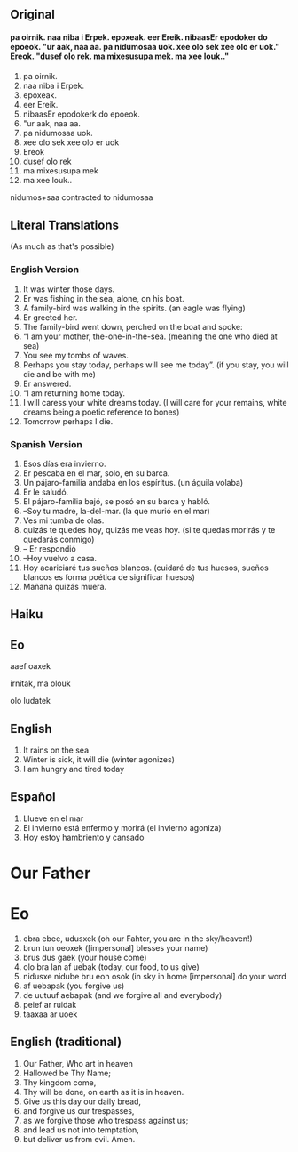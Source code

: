 ## Original

#### pa oirnik.  naa niba i Erpek.  epoxeak.  eer Ereik.  nibaasEr epodoker do epoeok.  "ur aak, naa aa. pa nidumosaa uok. xee olo sek xee olo er uok."  Ereok. "dusef olo rek.  ma mixesusupa mek.  ma xee louk.."  

1. pa oirnik.  
2. naa niba i Erpek.  
3. epoxeak.  
4. eer Ereik.  
5. nibaasEr epodokerk do epoeok. 
6. "ur aak, naa aa. 
7. pa nidumosaa uok.  
8.  xee olo sek xee olo er uok
9.   Ereok 
10.  dusef olo rek
11.  ma mixesusupa mek 
12. ma xee louk..

nidumos+saa contracted to nidumosaa

## Literal Translations

(As much as that's possible)

### English Version

1. It was winter those days. 
2. Er was fishing in the sea, alone, on his boat. 
3. A family-bird was walking in the spirits.  (an eagle was flying)
4. Er greeted her. 
5. The family-bird went down, perched on the boat and spoke: 
6. “I am your mother, the-one-in-the-sea. (meaning the one who died at sea)
7. You see my tombs of waves. 
8. Perhaps you stay today, perhaps will see me today”.  (if you stay, you will die and be with me)
9. Er answered. 
10. “I am returning home today. 
11. I will caress your white dreams today. (I will care for your remains, white dreams being a poetic reference to bones)
12. Tomorrow perhaps I die.

### Spanish Version

1. Esos días era invierno. 
2. Er pescaba en el mar, solo, en su barca. 
3. Un pájaro-familia andaba en los espíritus. (un águila volaba)
4. Er le saludó. 
5. El pájaro-familia bajó, se posó en su barca y habló. 
6. –Soy tu madre, la-del-mar. (la que murió en el mar)
7. Ves mi tumba de olas. 
8. quizás te quedes hoy, quizás me veas hoy. (si te quedas morirás y te quedarás conmigo)
9. – Er respondió 
10. –Hoy vuelvo a casa. 
11. Hoy acariciaré tus sueños blancos. (cuidaré de tus huesos, sueños blancos es forma poética de significar huesos)
12. Mañana quizás muera.

## Haiku

Eo
---


aaef oaxek 

irnitak, ma olouk

olo ludatek

English
---

1. It rains on the sea
2. Winter is sick, it will die (winter agonizes)
3. I am hungry and tired today 


Español
---

1. Llueve en el mar
2. El invierno está enfermo y morirá (el invierno agoniza)
3. Hoy estoy hambriento y cansado

Our Father
==

Eo
===

1. ebra ebee, udusxek (oh our Fahter, you are in the sky/heaven!)
2. brun tun oeoxek ([impersonal] blesses your name)
3. brus dus gaek (your house come)
4. olo bra lan af uebak (today, our food, to us give)
5. nidusxe nidube bru eon osok (in sky in home [impersonal] do your word
6. af uebapak (you forgive us)
7. de uutuuf aebapak (and we forgive all and everybody)
8. peief ar ruidak
9. taaxaa ar uoek

English (traditional)
---

1. Our Father, Who art in heaven
1. Hallowed be Thy Name;
1. Thy kingdom come,
1. Thy will be done, on earth as it is in heaven.
1. Give us this day our daily bread,
1. and forgive us our trespasses,
1. as we forgive those who trespass against us;
1. and lead us not into temptation,
1. but deliver us from evil. Amen.

